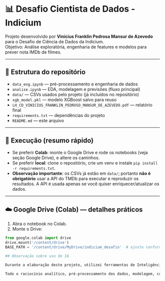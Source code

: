 # 📊 Desafio Cientista de Dados - Indicium

Projeto desenvolvido por **Vinícius Franklin Pedrosa Mansur de Azevedo** para o Desafio de Ciência de Dados da Indicium.  
Objetivo: Análise exploratória, engenharia de features e modelos para prever nota IMDb de filmes.

---

## 📂 Estrutura do repositório
- `data_eng.ipynb` — pré-processamento e engenharia de dados  
- `analise.ipynb` — EDA, modelagem e previsões (fluxo principal)  
- `data/` — CSVs usados pelo projeto (já incluídos no repositório)  
- `xgb_model.pkl` — modelo XGBoost salvo para reuso  
- `LH_CD_VINICIUS_FRANKLIN_PEDROSO_MANSUR_DE_AZEVEDO.pdf` — relatório final  
- `requirements.txt` — dependências do projeto  
- `README.md` — este arquivo

---

## 🚀 Execução (resumo rápido)
- Se preferir **Colab**: monte o Google Drive e rode os notebooks (veja seção Google Drive), e altere os caminhos.  
- Se preferir **local**: clone o repositório, crie um venv e instale `pip install -r requirements.txt`.  
- **Observação importante**: os CSVs já estão em `data/`; portanto **não é obrigatório** usar a API do TMDb para executar e reproduzir os resultados. A API é usada apenas se você quiser enriquecer/atualizar os dados.

---

## ☁️ Google Drive (Colab) — detalhes práticos
1. Abra o notebook no Colab.  
2. Monte o Drive:
```python
from google.colab import drive
drive.mount('/content/drive')
BASE_PATH = '/content/drive/MyDrive/indicium_desafio'  # ajuste conforme desejar

## Observação sobre uso de IA

Durante a elaboração deste projeto, utilizei ferramentas de Inteligência Artificial (IA), como o ChatGPT, **apenas para auxílio na escrita do relatório, organização do texto e pesquisas pontuais**.  

Todo o raciocínio analítico, pré-processamento dos dados, modelagem, código-fonte e conclusões foram desenvolvidos exclusivamente por mim. **Nenhuma parte do desafio foi resolvida utilizando IA**.
